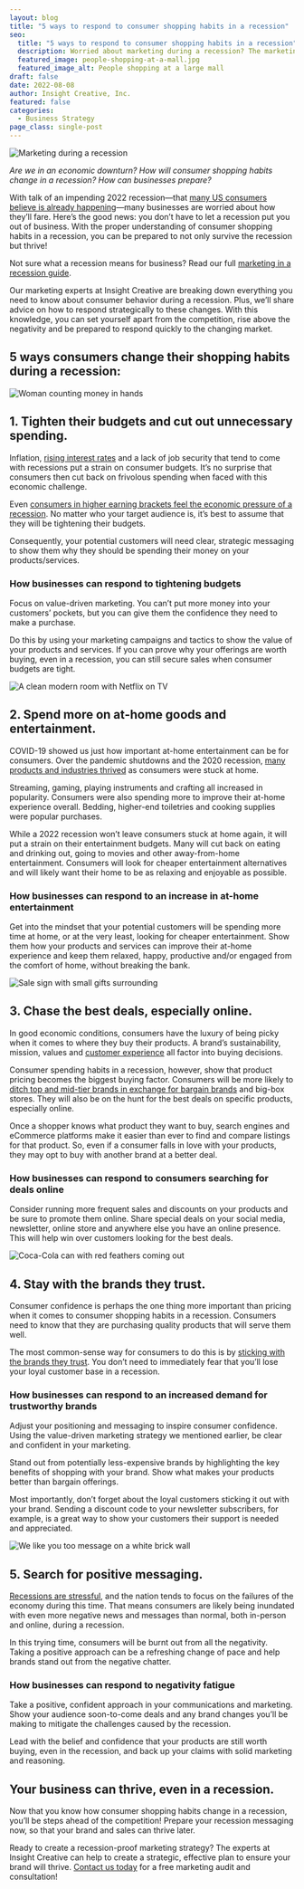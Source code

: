 ```yaml
---
layout: blog
title: "5 ways to respond to consumer shopping habits in a recession"
seo:
  title: "5 ways to respond to consumer shopping habits in a recession"
  description: Worried about marketing during a recession? The marketing experts at Insight Creative can help your business thrive, even in an economic downturn.
  featured_image: people-shopping-at-a-mall.jpg
  featured_image_alt: People shopping at a large mall
draft: false
date: 2022-08-08
author: Insight Creative, Inc.
featured: false
categories:
  - Business Strategy
page_class: single-post
---
```


![Marketing during a recession](people-shopping-at-a-mall.jpg)

_Are we in an economic downturn? How will consumer shopping habits change in a recession? How can businesses prepare?_

With talk of an impending 2022 recession—that <a href="https://www.bloomberg.com/news/articles/2022-07-06/are-we-already-in-a-recession-2022-businesses-and-workers-say-yes" target="_blank" rel="noopener noreferrer">many US consumers believe is already happening</a>—many businesses are worried about how they’ll fare. Here’s the good news: you don’t have to let a recession put you out of business. With the proper understanding of consumer shopping habits in a recession, you can be prepared to not only survive the recession but thrive!

Not sure what a recession means for business? Read our full [marketing in a recession guide](/blog/marketing-during-recession).

Our marketing experts at Insight Creative are breaking down everything you need to know about consumer behavior during a recession. Plus, we’ll share advice on how to respond strategically to these changes. With this knowledge, you can set yourself apart from the competition, rise above the negativity and be prepared to respond quickly to the changing market.

## 5 ways consumers change their shopping habits during a recession:

![Woman counting money in hands](woman-counting-money.jpg)

## 1. Tighten their budgets and cut out unnecessary spending.

Inflation, <a href="https://www.pbs.org/newshour/economy/federal-reserve-signals-further-hikes-in-interest-rates-to-restrictive-levels" target="_blank" rel="noopener noreferrer">rising interest rates</a> and a lack of job security that tend to come with recessions put a strain on consumer budgets. It’s no surprise that consumers then cut back on frivolous spending when faced with this economic challenge.

Even <a href="https://www.cnbc.com/2022/04/08/as-inflation-bites-higher-income-consumers-are-cutting-back-too.html" target="_blank" rel="noopener noreferrer">consumers in higher earning brackets feel the economic pressure of a recession</a>. No matter who your target audience is, it’s best to assume that they will be tightening their budgets.

Consequently, your potential customers will need clear, strategic messaging to show them why they should be spending their money on your products/services.

### How businesses can respond to tightening budgets

Focus on value-driven marketing. You can’t put more money into your customers’ pockets, but you can give them the confidence they need to make a purchase.

Do this by using your marketing campaigns and tactics to show the value of your products and services. If you can prove why your offerings are worth buying, even in a recession, you can still secure sales when consumer budgets are tight.

![A clean modern room with Netflix on TV](clean-modern-room-with-netflix-on-tv.jpg)

## 2. Spend more on at-home goods and entertainment.

COVID-19 showed us just how important at-home entertainment can be for consumers. Over the pandemic shutdowns and the 2020 recession, <a href="https://www.nerdwallet.com/article/small-business/businesses-thriving-during-the-pandemic" target="_blank" rel="noopener noreferrer">many products and industries thrived</a> as consumers were stuck at home.

Streaming, gaming, playing instruments and crafting all increased in popularity. Consumers were also spending more to improve their at-home experience overall. Bedding, higher-end toiletries and cooking supplies were popular purchases.

While a 2022 recession won’t leave consumers stuck at home again, it will put a strain on their entertainment budgets. Many will cut back on eating and drinking out, going to movies and other away-from-home entertainment. Consumers will look for cheaper entertainment alternatives and will likely want their home to be as relaxing and enjoyable as possible.

### How businesses can respond to an increase in at-home entertainment

Get into the mindset that your potential customers will be spending more time at home, or at the very least, looking for cheaper entertainment. Show them how your products and services can improve their at-home experience and keep them relaxed, happy, productive and/or engaged from the comfort of home, without breaking the bank.

![Sale sign with small gifts surrounding](sale-with-gifts.jpg)

## 3. Chase the best deals, especially online.

In good economic conditions, consumers have the luxury of being picky when it comes to where they buy their products. A brand’s sustainability, mission, values and <a href="https://www.forbes.com/sites/forbesbusinesscouncil/2019/11/21/consumers-are-hungry-for-an-experience-based-connection-with-your-brand/" target="_blank" rel="noopener noreferrer">customer experience</a> all factor into buying decisions.

Consumer spending habits in a recession, however, show that product pricing becomes the biggest buying factor. Consumers will be more likely to <a href="https://www.mckinsey.com/industries/consumer-packaged-goods/our-insights/how-the-recession-has-changed-us-consumer-behavior" target="_blank" rel="noopener noreferrer">ditch top and mid-tier brands in exchange for bargain brands</a> and big-box stores. They will also be on the hunt for the best deals on specific products, especially online.

Once a shopper knows what product they want to buy, search engines and eCommerce platforms make it easier than ever to find and compare listings for that product. So, even if a consumer falls in love with your products, they may opt to buy with another brand at a better deal.

### How businesses can respond to consumers searching for deals online

Consider running more frequent sales and discounts on your products and be sure to promote them online. Share special deals on your social media, newsletter, online store and anywhere else you have an online presence. This will help win over customers looking for the best deals.

![Coca-Cola can with red feathers coming out](coca-cola-can-with-red-feathers-coming-out.jpg)

## 4. Stay with the brands they trust.

Consumer confidence is perhaps the one thing more important than pricing when it comes to consumer shopping habits in a recession. Consumers need to know that they are purchasing quality products that will serve them well.

The most common-sense way for consumers to do this is by <a href="https://www.marketingweek.com/brands-must-be-beacons-of-trust-to-beat-recession/" target="_blank" rel="noopener noreferrer">sticking with the brands they trust</a>. You don’t need to immediately fear that you’ll lose your loyal customer base in a recession.

### How businesses can respond to an increased demand for trustworthy brands

Adjust your positioning and messaging to inspire consumer confidence. Using the value-driven marketing strategy we mentioned earlier, be clear and confident in your marketing.

Stand out from potentially less-expensive brands by highlighting the key benefits of shopping with your brand. Show what makes your products better than bargain offerings.

Most importantly, don’t forget about the loyal customers sticking it out with your brand. Sending a discount code to your newsletter subscribers, for example, is a great way to show your customers their support is needed and appreciated.

![We like you too message on a white brick wall](we-like-you-too-message-on-wall.jpg)

## 5. Search for positive messaging.

<a href="https://www.ncbi.nlm.nih.gov/pmc/articles/PMC4844458/" target="_blank" rel="noopener noreferrer">Recessions are stressful</a>, and the nation tends to focus on the failures of the economy during this time. That means consumers are likely being inundated with even more negative news and messages than normal, both in-person and online, during a recession.

In this trying time, consumers will be burnt out from all the negativity. Taking a positive approach can be a refreshing change of pace and help brands stand out from the negative chatter.

### How businesses can respond to negativity fatigue

Take a positive, confident approach in your communications and marketing. Show your audience soon-to-come deals and any brand changes you’ll be making to mitigate the challenges caused by the recession.

Lead with the belief and confidence that your products are still worth buying, even in the recession, and back up your claims with solid marketing and reasoning.

## Your business can thrive, even in a recession.

Now that you know how consumer shopping habits change in a recession, you’ll be steps ahead of the competition! Prepare your recession messaging now, so that your brand and sales can thrive later.

Ready to create a recession-proof marketing strategy? The experts at Insight Creative can help to create a strategic, effective plan to ensure your brand will thrive. [Contact us today](/contact/) for a free marketing audit and consultation!
